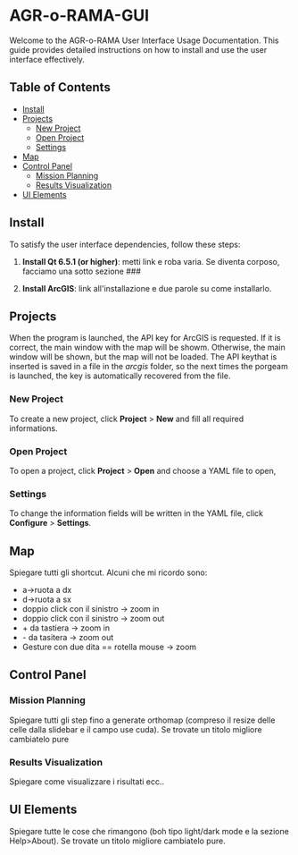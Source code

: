 # AGR-o-RAMA-GUI

Welcome to the AGR-o-RAMA User Interface Usage Documentation. This guide provides detailed instructions on how to install and use the user interface effectively.

## Table of Contents

- [Install](#install)
- [Projects](#projects)
  - [New Project](#new-project)
  - [Open Project](#open-project)
  - [Settings](#settings) 
- [Map](#map)
- [Control Panel](#control-panel)
  - [Mission Planning](#mission-planning)
  - [Results Visualization](#results-visualization)
- [UI Elements](#ui-elements)

## Install

To satisfy the user interface dependencies, follow these steps:

1. **Install Qt 6.5.1 (or higher)**: metti link e roba varia. Se diventa corposo, facciamo una sotto sezione ###

2. **Install ArcGIS**: link all'installazione e due parole su come installarlo.

## Projects
When the program is launched, the API key for ArcGIS is requested. If it is correct, the main window with the map will be showm. Otherwise, the main window will be shown, but the map will not be loaded.
The API keythat is inserted is saved in a file in the $arcgis$ folder, so the next times the porgeam is launched, the key is automatically recovered from the file.


### New Project
To create a new project, click **Project** > **New** and fill all required informations.
### Open Project
To open a project, click **Project** > **Open** and choose a YAML file to open,
### Settings 
To change the information fields will be written in the YAML file, click **Configure** > **Settings**.
## Map

Spiegare tutti gli shortcut. Alcuni che mi ricordo sono: 
- a->ruota a dx
- d->ruota a sx
- doppio click con il sinistro -> zoom in
- doppio click con il sinistro -> zoom out
- \+ da tastiera -> zoom in
- \- da tasitera -> zoom out
- Gesture con due dita == rotella mouse -> zoom 

## Control Panel

### Mission Planning
Spiegare tutti gli step fino a generate orthomap (compreso il resize delle celle dalla slidebar e il campo use cuda). Se trovate un titolo migliore cambiatelo pure

### Results Visualization
Spiegare come visualizzare i risultati ecc..

## UI Elements
Spiegare tutte le cose che rimangono (boh tipo light/dark mode e la sezione Help>About). Se trovate un titolo migliore cambiatelo pure.
